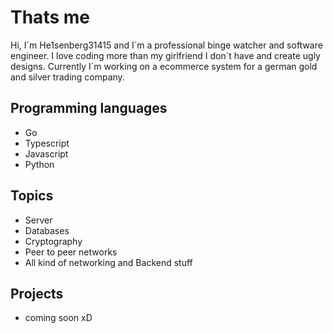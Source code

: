 # Thats me
Hi, I´m He1senberg31415 and I´m a professional binge watcher and software engineer. I love coding more than my girlfriend I don´t have and create ugly designs. Currently I´m working on a ecommerce system for a german gold and silver trading company.

## Programming languages
- Go
- Typescript
- Javascript
- Python

## Topics
- Server
- Databases
- Cryptography
- Peer to peer networks
- All kind of networking and Backend stuff

## Projects
- coming soon xD
